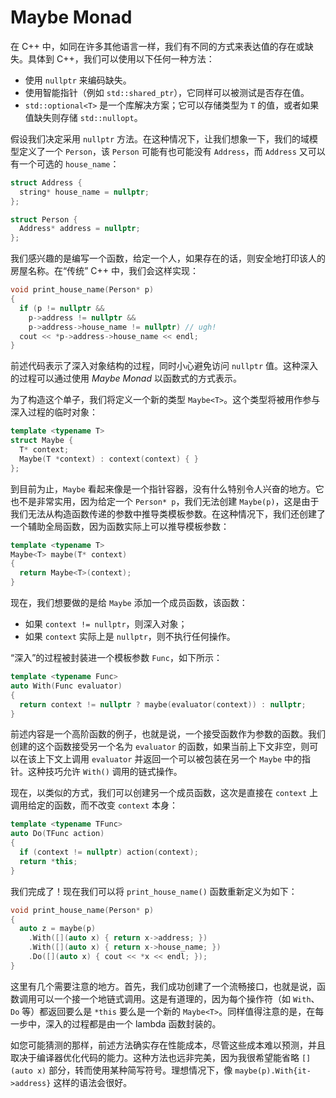 # Maybe Monad

在 C++ 中，如同在许多其他语言一样，我们有不同的方式来表达值的存在或缺失。具体到 C++，我们可以使用以下任何一种方法：

- 使用 `nullptr` 来编码缺失。
- 使用智能指针（例如 `std::shared_ptr`），它同样可以被测试是否存在值。
- `std::optional<T>` 是一个库解决方案；它可以存储类型为 `T` 的值，或者如果值缺失则存储 `std::nullopt`。

假设我们决定采用 `nullptr` 方法。在这种情况下，让我们想象一下，我们的域模型定义了一个 `Person`，该 `Person` 可能有也可能没有 `Address`，而 `Address` 又可以有一个可选的 `house_name`：

```c++
struct Address {
  string* house_name = nullptr;
};

struct Person {
  Address* address = nullptr;
};
```

我们感兴趣的是编写一个函数，给定一个人，如果存在的话，则安全地打印该人的房屋名称。在“传统” C++ 中，我们会这样实现：

```c++
void print_house_name(Person* p)
{
  if (p != nullptr &&
    p->address != nullptr &&
    p->address->house_name != nullptr) // ugh!
  cout << *p->address->house_name << endl;
}
```

前述代码表示了深入对象结构的过程，同时小心避免访问 `nullptr` 值。这种深入的过程可以通过使用 *Maybe Monad* 以函数式的方式表示。

为了构造这个单子，我们将定义一个新的类型 `Maybe<T>`。这个类型将被用作参与深入过程的临时对象：

```c++
template <typename T>
struct Maybe {
  T* context;
  Maybe(T *context) : context(context) { }
};
```

到目前为止，`Maybe` 看起来像是一个指针容器，没有什么特别令人兴奋的地方。它也不是非常实用，因为给定一个 `Person* p`，我们无法创建 `Maybe(p)`，这是由于我们无法从构造函数传递的参数中推导类模板参数。在这种情况下，我们还创建了一个辅助全局函数，因为函数实际上可以推导模板参数：

```c++
template <typename T>
Maybe<T> maybe(T* context)
{
  return Maybe<T>(context);
}
```

现在，我们想要做的是给 `Maybe` 添加一个成员函数，该函数：

- 如果 `context != nullptr`，则深入对象；
- 如果 `context` 实际上是 `nullptr`，则不执行任何操作。

“深入”的过程被封装进一个模板参数 `Func`，如下所示：

```c++
template <typename Func>
auto With(Func evaluator)
{
  return context != nullptr ? maybe(evaluator(context)) : nullptr;
}
```

前述内容是一个高阶函数的例子，也就是说，一个接受函数作为参数的函数。我们创建的这个函数接受另一个名为 `evaluator` 的函数，如果当前上下文非空，则可以在该上下文上调用 `evaluator` 并返回一个可以被包装在另一个 `Maybe` 中的指针。这种技巧允许 `With()` 调用的链式操作。

现在，以类似的方式，我们可以创建另一个成员函数，这次是直接在 `context` 上调用给定的函数，而不改变 `context` 本身：

```c++
template <typename TFunc>
auto Do(TFunc action)
{
  if (context != nullptr) action(context);
  return *this;
}
```

我们完成了！现在我们可以将 `print_house_name()` 函数重新定义为如下：

```c++
void print_house_name(Person* p)
{
  auto z = maybe(p)
    .With([](auto x) { return x->address; })
    .With([](auto x) { return x->house_name; })
    .Do([](auto x) { cout << *x << endl; });
}
```

这里有几个需要注意的地方。首先，我们成功创建了一个流畅接口，也就是说，函数调用可以一个接一个地链式调用。这是有道理的，因为每个操作符（如 `With`、`Do` 等）都返回要么是 `*this` 要么是一个新的 `Maybe<T>`。同样值得注意的是，在每一步中，深入的过程都是由一个 lambda 函数封装的。

如您可能猜测的那样，前述方法确实存在性能成本，尽管这些成本难以预测，并且取决于编译器优化代码的能力。这种方法也远非完美，因为我很希望能省略 `[](auto x)` 部分，转而使用某种简写符号。理想情况下，像 `maybe(p).With{it->address}` 这样的语法会很好。

